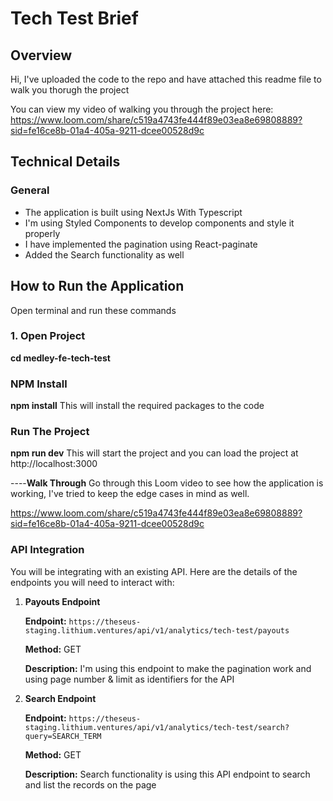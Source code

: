 # Tech Test Brief

## Overview

Hi, I've uploaded the code to the repo and have attached this readme file to walk you thorugh the project

You can view my video of walking you through the project here: https://www.loom.com/share/c519a4743fe444f89e03ea8e69808889?sid=fe16ce8b-01a4-405a-9211-dcee00528d9c


## Technical Details

### General

- The application is built using NextJs With Typescript
- I'm using Styled Components to develop components and style it properly
-  I have implemented the pagination using React-paginate
- Added the Search functionality as well


## How to Run the Application
Open terminal and run these commands
### 1. Open Project
**cd medley-fe-tech-test**

### NPM Install
**npm install**
This will install the required packages to the code

### Run The Project 
**npm run dev**
This will start the project and you can load the project at http://localhost:3000

----**Walk Through**
Go through this Loom video to see how the application is working, I've tried to keep the edge cases in mind as well.

https://www.loom.com/share/c519a4743fe444f89e03ea8e69808889?sid=fe16ce8b-01a4-405a-9211-dcee00528d9c

### API Integration

You will be integrating with an existing API. Here are the details of the endpoints you will need to interact with:

1. **Payouts Endpoint**

   **Endpoint:** `https://theseus-staging.lithium.ventures/api/v1/analytics/tech-test/payouts`

   **Method:** GET

   **Description:** I'm using this endpoint to make the pagination work and using page number & limit as identifiers for the API

3. **Search Endpoint**

   **Endpoint:** `https://theseus-staging.lithium.ventures/api/v1/analytics/tech-test/search?query=SEARCH_TERM`

   **Method:** GET

   **Description:** Search functionality is using this API endpoint to search and list the records on the page